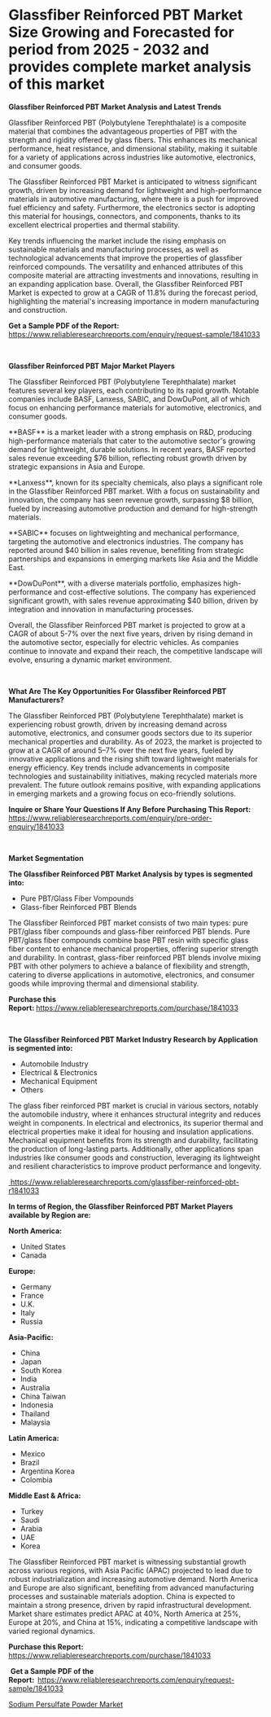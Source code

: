 <p><h1>Glassfiber Reinforced PBT Market Size Growing and Forecasted for period from 2025 - 2032 and provides complete market analysis of this market</h1></p><p><strong>Glassfiber Reinforced PBT Market Analysis and Latest Trends</strong></p>
<p><p>Glassfiber Reinforced PBT (Polybutylene Terephthalate) is a composite material that combines the advantageous properties of PBT with the strength and rigidity offered by glass fibers. This enhances its mechanical performance, heat resistance, and dimensional stability, making it suitable for a variety of applications across industries like automotive, electronics, and consumer goods.</p><p>The Glassfiber Reinforced PBT Market is anticipated to witness significant growth, driven by increasing demand for lightweight and high-performance materials in automotive manufacturing, where there is a push for improved fuel efficiency and safety. Furthermore, the electronics sector is adopting this material for housings, connectors, and components, thanks to its excellent electrical properties and thermal stability.</p><p>Key trends influencing the market include the rising emphasis on sustainable materials and manufacturing processes, as well as technological advancements that improve the properties of glassfiber reinforced compounds. The versatility and enhanced attributes of this composite material are attracting investments and innovations, resulting in an expanding application base. Overall, the Glassfiber Reinforced PBT Market is expected to grow at a CAGR of 11.8% during the forecast period, highlighting the material's increasing importance in modern manufacturing and construction.</p></p>
<p><strong>Get a Sample PDF of the Report:&nbsp;</strong> <a href="https://www.reliableresearchreports.com/enquiry/request-sample/1841033?utm_campaign=2133&utm_medium=2&utm_source=Github&utm_content=ia&utm_term=03022025&utm_id=glassfiber-reinforced-pbt">https://www.reliableresearchreports.com/enquiry/request-sample/1841033</a></p>
<p>&nbsp;</p>
<p><strong>Glassfiber Reinforced PBT Major Market Players</strong></p>
<p><p>The Glassfiber Reinforced PBT (Polybutylene Terephthalate) market features several key players, each contributing to its rapid growth. Notable companies include BASF, Lanxess, SABIC, and DowDuPont, all of which focus on enhancing performance materials for automotive, electronics, and consumer goods.</p><p>**BASF** is a market leader with a strong emphasis on R&D, producing high-performance materials that cater to the automotive sector's growing demand for lightweight, durable solutions. In recent years, BASF reported sales revenue exceeding $76 billion, reflecting robust growth driven by strategic expansions in Asia and Europe.</p><p>**Lanxess**, known for its specialty chemicals, also plays a significant role in the Glassfiber Reinforced PBT market. With a focus on sustainability and innovation, the company has seen revenue growth, surpassing $8 billion, fueled by increasing automotive production and demand for high-strength materials.</p><p>**SABIC** focuses on lightweighting and mechanical performance, targeting the automotive and electronics industries. The company has reported around $40 billion in sales revenue, benefiting from strategic partnerships and expansions in emerging markets like Asia and the Middle East.</p><p>**DowDuPont**, with a diverse materials portfolio, emphasizes high-performance and cost-effective solutions. The company has experienced significant growth, with sales revenue approximating $40 billion, driven by integration and innovation in manufacturing processes.</p><p>Overall, the Glassfiber Reinforced PBT market is projected to grow at a CAGR of about 5-7% over the next five years, driven by rising demand in the automotive sector, especially for electric vehicles. As companies continue to innovate and expand their reach, the competitive landscape will evolve, ensuring a dynamic market environment.</p></p>
<p>&nbsp;</p>
<p><strong>What Are The Key Opportunities For Glassfiber Reinforced PBT Manufacturers?</strong></p>
<p><p>The Glassfiber Reinforced PBT (Polybutylene Terephthalate) market is experiencing robust growth, driven by increasing demand across automotive, electronics, and consumer goods sectors due to its superior mechanical properties and durability. As of 2023, the market is projected to grow at a CAGR of around 5–7% over the next five years, fueled by innovative applications and the rising shift toward lightweight materials for energy efficiency. Key trends include advancements in composite technologies and sustainability initiatives, making recycled materials more prevalent. The future outlook remains positive, with expanding applications in emerging markets and a growing focus on eco-friendly solutions.</p></p>
<p><strong>Inquire or Share Your Questions If Any Before Purchasing This Report:</strong> <a href="https://www.reliableresearchreports.com/enquiry/pre-order-enquiry/1841033?utm_campaign=2133&utm_medium=2&utm_source=Github&utm_content=ia&utm_term=03022025&utm_id=glassfiber-reinforced-pbt">https://www.reliableresearchreports.com/enquiry/pre-order-enquiry/1841033</a></p>
<p>&nbsp;</p>
<p><strong>Market Segmentation</strong></p>
<p><strong>The Glassfiber Reinforced PBT Market Analysis by types is segmented into:</strong></p>
<p><ul><li>Pure PBT/Glass Fiber Vompounds</li><li>Glass-fiber Reinforced PBT Blends</li></ul></p>
<p><p>The Glassfiber Reinforced PBT market consists of two main types: pure PBT/glass fiber compounds and glass-fiber reinforced PBT blends. Pure PBT/glass fiber compounds combine base PBT resin with specific glass fiber content to enhance mechanical properties, offering superior strength and durability. In contrast, glass-fiber reinforced PBT blends involve mixing PBT with other polymers to achieve a balance of flexibility and strength, catering to diverse applications in automotive, electronics, and consumer goods while improving thermal and dimensional stability.</p></p>
<p><strong>Purchase this Report:&nbsp;</strong><a href="https://www.reliableresearchreports.com/purchase/1841033?utm_campaign=2133&utm_medium=2&utm_source=Github&utm_content=ia&utm_term=03022025&utm_id=glassfiber-reinforced-pbt">https://www.reliableresearchreports.com/purchase/1841033</a></p>
<p>&nbsp;</p>
<p><strong>The Glassfiber Reinforced PBT Market Industry Research by Application is segmented into:</strong></p>
<p><ul><li>Automobile Industry</li><li>Electrical & Electronics</li><li>Mechanical Equipment</li><li>Others</li></ul></p>
<p><p>The glass fiber reinforced PBT market is crucial in various sectors, notably the automobile industry, where it enhances structural integrity and reduces weight in components. In electrical and electronics, its superior thermal and electrical properties make it ideal for housing and insulation applications. Mechanical equipment benefits from its strength and durability, facilitating the production of long-lasting parts. Additionally, other applications span industries like consumer goods and construction, leveraging its lightweight and resilient characteristics to improve product performance and longevity.</p></p>
<p><a href="https://www.reliableresearchreports.com/glassfiber-reinforced-pbt-r1841033?utm_campaign=2133&utm_medium=2&utm_source=Github&utm_content=ia&utm_term=03022025&utm_id=glassfiber-reinforced-pbt">&nbsp;https://www.reliableresearchreports.com/glassfiber-reinforced-pbt-r1841033</a></p>
<p><strong>In terms of Region, the Glassfiber Reinforced PBT Market Players available by Region are:</strong></p>
<p>
    <p> <strong> North America: </strong>
        <ul>
            <li>United States</li>
            <li>Canada</li>
        </ul>
        </p> 
    <p> <strong> Europe: </strong>
        <ul>
            <li>Germany</li>
            <li>France</li>
            <li>U.K.</li>
            <li>Italy</li>
            <li>Russia</li>
        </ul>
        </p> 
    <p> <strong> Asia-Pacific: </strong>
        <ul>
            <li>China</li>
            <li>Japan</li>
            <li>South Korea</li>
            <li>India</li>
            <li>Australia</li>
            <li>China Taiwan</li>
            <li>Indonesia</li>
            <li>Thailand</li>
            <li>Malaysia</li>
        </ul>
        </p> 
    <p> <strong> Latin America: </strong>
        <ul>
            <li>Mexico</li>
            <li>Brazil</li>
            <li>Argentina Korea</li>
            <li>Colombia</li>
        </ul>
        </p> 
    <p> <strong> Middle East & Africa: </strong>
        <ul>
            <li>Turkey</li>
            <li>Saudi</li>
            <li>Arabia</li>
            <li>UAE</li>
            <li>Korea</li>
        </ul>
    </p>
    </p>
<p><p>The Glassfiber Reinforced PBT market is witnessing substantial growth across various regions, with Asia Pacific (APAC) projected to lead due to robust industrialization and increasing automotive demand. North America and Europe are also significant, benefiting from advanced manufacturing processes and sustainable materials adoption. China is expected to maintain a strong presence, driven by rapid infrastructural development. Market share estimates predict APAC at 40%, North America at 25%, Europe at 20%, and China at 15%, indicating a competitive landscape with varied regional dynamics.</p></p>
<p><strong>Purchase this Report: </strong><a href="https://www.reliableresearchreports.com/purchase/1841033?utm_campaign=2133&utm_medium=2&utm_source=Github&utm_content=ia&utm_term=03022025&utm_id=glassfiber-reinforced-pbt">https://www.reliableresearchreports.com/purchase/1841033</a></p>
<p>&nbsp;<strong>Get a Sample PDF of the Report:&nbsp;&nbsp;</strong><a href="https://www.reliableresearchreports.com/enquiry/request-sample/1841033?utm_campaign=2133&utm_medium=2&utm_source=Github&utm_content=ia&utm_term=03022025&utm_id=glassfiber-reinforced-pbt">https://www.reliableresearchreports.com/enquiry/request-sample/1841033</a></p>
<p><strong></strong></p>
<p><p><a href="https://github.com/JakirUddin651/Market-Research-Report-List-1/blob/main/sodium-persulfate-powder-market.md?utm_campaign=2133&utm_medium=2&utm_source=Github&utm_content=ia&utm_term=03022025&utm_id=glassfiber-reinforced-pbt">Sodium Persulfate Powder Market</a></p></p>